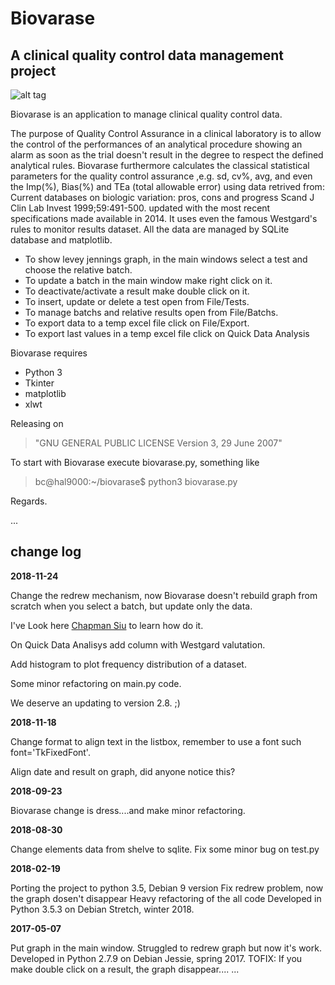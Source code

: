 # Biovarase
## A clinical quality control data management project

![alt tag](https://user-images.githubusercontent.com/5463566/48971927-ec5df380-f020-11e8-89d4-ba6294c88a9f.png)

Biovarase is an application to manage clinical quality control data.

The purpose of Quality Control Assurance in a clinical laboratory is to allow the control of the performances of an analytical procedure showing an alarm as soon as the trial doesn't result in the degree to respect the defined analytical rules. Biovarase furthermore calculates the classical statistical parameters for the quality control assurance ,e.g. sd, cv%, avg, and even the Imp(%), Bias(%) and TEa (total allowable error) using data retrived from: Current databases on biologic variation: pros, cons and progress Scand J Clin Lab Invest 1999;59:491-500. updated with the most recent specifications made available in 2014.
It uses even the famous Westgard's rules to monitor results dataset.
All the data are managed by SQLite database and matplotlib.

- To show levey jennings graph, in the main windows select a test and choose the relative batch.
- To update a batch in the main window make right click on it.
- To deactivate/activate a result make double click on it.
- To insert, update or delete a test open from File/Tests.
- To manage batchs and relative results open from File/Batchs.
- To export data to a temp excel file click on File/Export.
- To export last values in a temp excel file click on Quick Data Analysis

Biovarase requires 

- Python 3
- Tkinter
- matplotlib 
- xlwt

Releasing on 
> "GNU GENERAL PUBLIC LICENSE Version 3, 29 June 2007"

To start with Biovarase execute biovarase.py, something like

> bc@hal9000:~/biovarase$ python3 biovarase.py

Regards.


...
## change log

**2018-11-24**

Change the redrew mechanism, now Biovarase doesn't rebuild graph from scratch when you select a batch, but update only the data.

I've Look here [Chapman Siu](https://gist.github.com/1966bc/824372b59c03425d02d816f1f02f8685) to learn how do it.

On Quick Data Analisys add column with Westgard valutation.

Add histogram to plot frequency distribution of a dataset. 

Some minor refactoring on main.py code.

We deserve an updating to version 2.8. ;)


**2018-11-18**

Change format to align text in the listbox, remember to use a font such font='TkFixedFont'.

Align date and result on graph, did anyone notice this?

**2018-09-23**

Biovarase change is dress....and make minor refactoring.

**2018-08-30**

Change elements data from shelve to sqlite.
Fix some minor bug on test.py

**2018-02-19**

Porting the project to python 3.5, Debian 9 version
Fix redrew problem, now the graph dosen't disappear
Heavy refactoring of the all code
Developed in Python 3.5.3 on Debian Stretch, winter 2018.

**2017-05-07**

Put graph in the main window.
Struggled to redrew graph but now it's work.
Developed in Python 2.7.9 on Debian Jessie, spring 2017.
TOFIX:
If you make double click on a result, the graph disappear....
...

